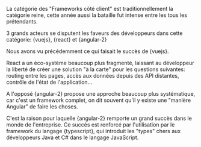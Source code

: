 La catégorie des "Frameworks côté client" est traditionnellement la catégorie reine, cette année aussi la bataille fut intense entre les tous les prétendants.

3 grands acteurs se disputent les faveurs des développeurs dans cette catégorie: {vuejs}, {react} et {angular-2}

Nous avons vu précédemment ce qui faisait le succès de {vuejs}.

React a un éco-système beaucoup plus fragmenté, laissant au développeur la liberté de créer une solution "à la carte" pour les questions suivantes: routing entre les pages, accès aux données depuis des API distantes, contrôle de l'état de l'application...

A l'opposé {angular-2} propose une approche beaucoup plus systématique, car c'est un framework complet, on dit souvent qu'il y existe une "manière Angular" de faire les choses.

C'est la raison pour laquelle {angular-2} remporte un grand succès dans le monde de l'entreprise.
Ce succès est renforcé par l'utilisation par le framework du langage {typescript}, qui introduit les "types" chers aux développeurs Java et C# dans le langage JavaScript.
